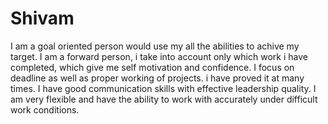 # Shivam
I am a goal oriented person would use my all the abilities to achive my target. I am a forward person, i take into account only which work i have completed, which give me self motivation and confidence. I focus on deadline as well as proper working of projects. i have proved it at many times. I have good communication skills with effective leadership quality. I am very flexible and have the ability to work with accurately under difficult work conditions.
